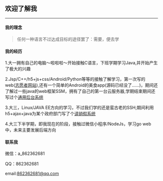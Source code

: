 ## 欢迎了解我
---
#### 我的理念
> 任何一种语言不过达成目标的途径罢了：需要，便去学

#### 我的经历

1.大一拥有自己的电脑～啦啦啦～开始接触C语言，下班学期学习Java,并开始产生了极大的兴趣

2.Jsp/C++/h5+js+css/Android/Python等等的接触了解学习，第一次写的web([志愿者网站](https://github.com/Dreamlu/volunteer)),还有一个简单的Android的美食app(源码已经没了......)，期间还了解过一些java的web框架SSM，拥有了自己的第一台云服务器,学期结束期间还写过个[通用后台系统](https://github.com/Dreamlu/common-system)

3.大三，Linux/JAVA EE方向的学习，不过我们学的还是蛮古老的SSH;期间利用h5+ajax+java为某个政府部门写了个[请销假系统](https://github.com/Dreamlu/askforleave)

4.大三下半学期，即我现在的阶段，接触过微信小程序/NodeJs，学习go web中，未来主要发展后端方向

#### 联系我
微信：a_862362681

QQ：862362681

email:862362681@qq.com


